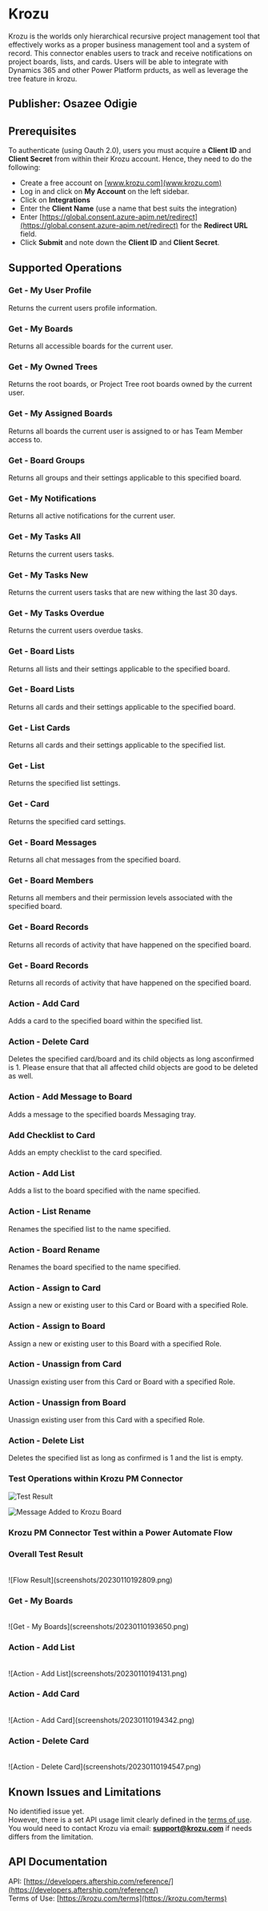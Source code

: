 # Krozu
Krozu is the worlds only hierarchical recursive project management tool that effectively works as a proper business management tool and a system of record. This connector enables users to track and receive notifications on project boards, lists, and cards. Users will be able to integrate with Dynamics 365 and other Power Platform prducts, as well as leverage the tree feature in krozu.

## Publisher: Osazee Odigie

## Prerequisites
To authenticate (using Oauth 2.0), users you must acquire a **Client ID** and **Client Secret** from within their Krozu account. Hence, they need to do the following:
- Create a free account on [www.krozu.com](www.krozu.com)
- Log in and click on **My Account** on the left sidebar.
- Click on **Integrations**
- Enter the **Client Name** (use a name that best suits the integration)
- Enter [https://global.consent.azure-apim.net/redirect](https://global.consent.azure-apim.net/redirect) for the **Redirect URL** field.
- Click **Submit** and note down the **Client ID** and **Client Secret**.

## Supported Operations
### Get - My User Profile
Returns the current users profile information.

### Get - My Boards
Returns all accessible boards for the current user.

### Get - My Owned Trees
Returns the root boards, or Project Tree root boards owned by the current user.

### Get - My Assigned Boards
Returns all boards the current user is assigned to or has Team Member access to.

### Get - Board Groups
Returns all groups and their settings applicable to this specified board.

### Get - My Notifications
Returns all active notifications for the current user.

### Get - My Tasks All
Returns the current users tasks.

### Get - My Tasks New
Returns the current users tasks that are new withing the last 30 days.

### Get - My Tasks Overdue
Returns the current users overdue tasks.

### Get - Board Lists
Returns all lists and their settings applicable to the specified board.

### Get - Board Lists
Returns all cards and their settings applicable to the specified board.

### Get - List Cards
Returns all cards and their settings applicable to the specified list.

### Get - List
Returns the specified list settings.

### Get - Card
Returns the specified card settings.

### Get - Board Messages
Returns all chat messages from the specified board.

### Get - Board Members
Returns all members and their permission levels associated with the specified board.

### Get - Board Records
Returns all records of activity that have happened on the specified board.

### Get - Board Records
Returns all records of activity that have happened on the specified board.

### Action - Add Card
Adds a card to the specified board within the specified list.

### Action - Delete Card
Deletes the specified card/board and its child objects as long asconfirmed is 1. Please ensure that that all affected child objects are good to be deleted as well.

### Action - Add Message to Board
Adds a message to the specified boards Messaging tray.

### Add Checklist to Card
Adds an empty checklist to the card specified.

### Action - Add List
Adds a list to the board specified with the name specified.

### Action - List Rename
Renames the specified list to the name specified.

### Action - Board Rename
Renames the board specified to the name specified.

### Action - Assign to Card
Assign a new or existing user to this Card or Board with a specified Role.

### Action - Assign to Board
Assign a new or existing user to this Board with a specified Role.

### Action - Unassign from Card
Unassign existing user from this Card or Board with a specified Role.

### Action - Unassign from Board
Unassign existing user from this Card with a specified Role.

### Action - Delete List
Deletes the specified list as long as confirmed is 1 and the list is empty.

### Test Operations within Krozu PM Connector
![Test Result](20230110174945.png)  

![Message Added to Krozu Board](20230110175604.png)  

### Krozu PM Connector Test within a Power Automate Flow

### Overall Test Result
<br/>
![Flow Result](screenshots/20230110192809.png)  

### Get - My Boards
<br/>
![Get - My Boards](screenshots/20230110193650.png)  

### Action - Add List
<br/>
![Action - Add List](screenshots/20230110194131.png)  

### Action - Add Card
<br/>
![Action - Add Card](screenshots/20230110194342.png)  

### Action - Delete Card
<br/>
![Action - Delete Card](screenshots/20230110194547.png)

## Known Issues and Limitations
No identified issue yet. <br/>
However, there is a set API usage limit clearly defined in the [terms of use](https://krozu.com/terms). You would need to contact Krozu via email: **support@krozu.com** if needs differs from the limitation.

## API Documentation
API: [https://developers.aftership.com/reference/](https://developers.aftership.com/reference/)
<br/>
Terms of Use: [https://krozu.com/terms](https://krozu.com/terms)
